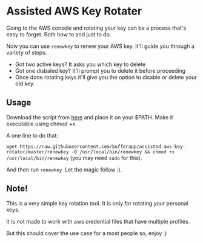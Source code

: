 # Assisted AWS Key Rotater

Going to the AWS console and rotating your key can be a process that's easy to forget. Both how to and just to do.

Now you can use `renewkey` to renew your AWS key. It'll guide you through a variety of steps.

* Got two active keys? It asks you which key to delete
* Got one disbaled key? It'll prompt you to delete it before proceeding
* Once done rotating keys it'll give you the option to disable or delete your old key.

## Usage

Download the script from [here](https://raw.githubusercontent.com/bufferapp/assisted-aws-key-rotator/master/renewkey) and place it on your $PATH. Make it executable using chmod +x.

A one line to do that:

`wget https://raw.githubusercontent.com/bufferapp/assisted-aws-key-rotator/master/renewkey -O /usr/local/bin/renewkey && chmod +x /usr/local/bin/renewkey` (you may need `sudo` for this).

And then run `renewkey`. Let the magic follow :).

## Note!

This is a very simple key rotation tool. It is only for rotating your personal keys. 

It is not made to work with aws credential files that have multiple profiles. 

But this should cover the use case for a most people so, enjoy :)
